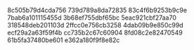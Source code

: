 8c505b79d4cda756
739d789a8da72835
83c4f6b9253b9c9e
7bab6a101115455d
3b68ef755dbf65bc
5eac921cbf27aa70
318548deb201103d
2ffcc0e756cb3258
4dab09b9e850c99d
ecf29a2a63f59f4b
cc735b2c67c60904
8fd08c2e82470549
61b5fa37480be601
e362a180f9f8e82c
